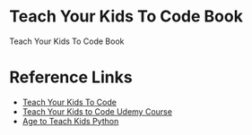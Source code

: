 # Teach Your Kids To Code Book
Teach Your Kids To Code Book


# Reference Links
 
* [Teach Your Kids To Code](http://teachyourkidstocode.com/)
* [Teach Your Kids to Code Udemy Course](https://www.udemy.com/teach-your-kids-to-code/?couponCode=bk2school19)
* [Age to Teach Kids Python](https://www.kinvert.com/age-teach-kids-python/)
